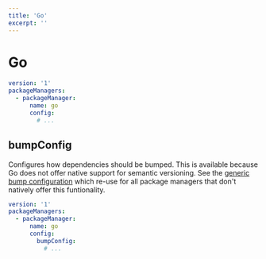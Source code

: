 ```yaml
---
title: 'Go'
excerpt: ''
---
```


# Go

<div class="code-group" data-props='{ "lineNumbers": ["true"] }'>

````yaml
version: '1'
packageManagers:
  - packageManager:
      name: go
      config:
        # ...
````

</div>

## bumpConfig

Configures how dependencies should be bumped. This is available because Go does not offer native support for semantic versioning. See the [generic bump configuration](/pmbot-yml/generic-bump-configuration) which re-use for all package managers that don't natively offer this funtionality.

<div class="code-group" data-props='{ "lineNumbers": ["true"] }'>

````yaml
version: '1'
packageManagers:
  - packageManager:
      name: go
      config:
        bumpConfig:
          # ...        
````

</div>

